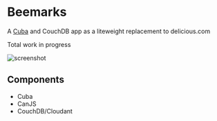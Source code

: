 # Beemarks

A [Cuba](http://cuba.is) and CouchDB app as a liteweight replacement
to delicious.com

Total work in progress

![screenshot](https://i.imgur.com/XmHImxk.png)

## Components

* Cuba
* CanJS
* CouchDB/Cloudant

